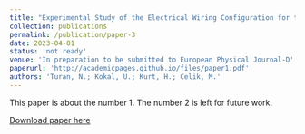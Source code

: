 ```yaml
---
title: "Experimental Study of the Electrical Wiring Configuration for the Vacuum Chamber Testing of the HK40 Hall Thruster"
collection: publications
permalink: /publication/paper-3
date: 2023-04-01
status: 'not ready'
venue: 'In preparation to be submitted to European Physical Journal-D'
paperurl: 'http://academicpages.github.io/files/paper1.pdf'
authors: 'Turan, N.; Kokal, U.; Kurt, H.; Celik, M.'
---
```

This paper is about the number 1. The number 2 is left for future work.

[Download paper here](http://academicpages.github.io/files/paper1.pdf)


